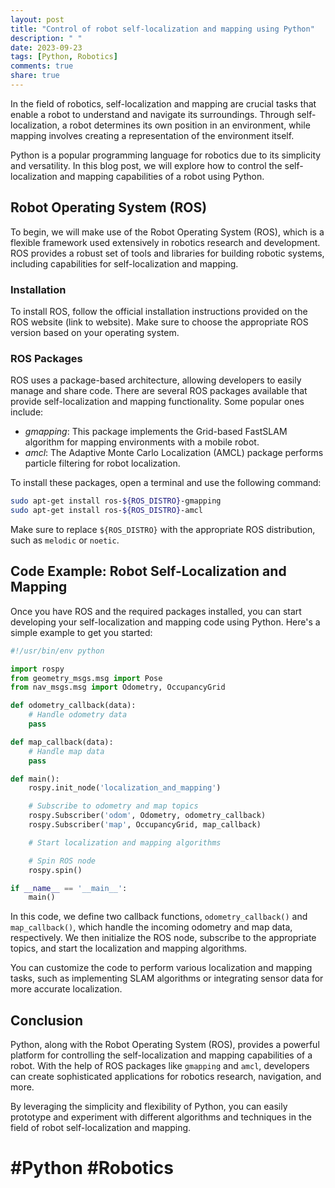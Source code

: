 ```yaml
---
layout: post
title: "Control of robot self-localization and mapping using Python"
description: " "
date: 2023-09-23
tags: [Python, Robotics]
comments: true
share: true
---
```


In the field of robotics, self-localization and mapping are crucial tasks that enable a robot to understand and navigate its surroundings. Through self-localization, a robot determines its own position in an environment, while mapping involves creating a representation of the environment itself.

Python is a popular programming language for robotics due to its simplicity and versatility. In this blog post, we will explore how to control the self-localization and mapping capabilities of a robot using Python.

## Robot Operating System (ROS)

To begin, we will make use of the Robot Operating System (ROS), which is a flexible framework used extensively in robotics research and development. ROS provides a robust set of tools and libraries for building robotic systems, including capabilities for self-localization and mapping.

### Installation

To install ROS, follow the official installation instructions provided on the ROS website (link to website). Make sure to choose the appropriate ROS version based on your operating system.

### ROS Packages

ROS uses a package-based architecture, allowing developers to easily manage and share code. There are several ROS packages available that provide self-localization and mapping functionality. Some popular ones include:

- *gmapping*: This package implements the Grid-based FastSLAM algorithm for mapping environments with a mobile robot.
- *amcl*: The Adaptive Monte Carlo Localization (AMCL) package performs particle filtering for robot localization.

To install these packages, open a terminal and use the following command:

```bash
sudo apt-get install ros-${ROS_DISTRO}-gmapping
sudo apt-get install ros-${ROS_DISTRO}-amcl
```

Make sure to replace `${ROS_DISTRO}` with the appropriate ROS distribution, such as `melodic` or `noetic`.

## Code Example: Robot Self-Localization and Mapping

Once you have ROS and the required packages installed, you can start developing your self-localization and mapping code using Python. Here's a simple example to get you started:

```python
#!/usr/bin/env python

import rospy
from geometry_msgs.msg import Pose
from nav_msgs.msg import Odometry, OccupancyGrid

def odometry_callback(data):
    # Handle odometry data
    pass

def map_callback(data):
    # Handle map data
    pass

def main():
    rospy.init_node('localization_and_mapping')

    # Subscribe to odometry and map topics
    rospy.Subscriber('odom', Odometry, odometry_callback)
    rospy.Subscriber('map', OccupancyGrid, map_callback)

    # Start localization and mapping algorithms

    # Spin ROS node
    rospy.spin()

if __name__ == '__main__':
    main()
```

In this code, we define two callback functions, `odometry_callback()` and `map_callback()`, which handle the incoming odometry and map data, respectively. We then initialize the ROS node, subscribe to the appropriate topics, and start the localization and mapping algorithms.

You can customize the code to perform various localization and mapping tasks, such as implementing SLAM algorithms or integrating sensor data for more accurate localization.

## Conclusion

Python, along with the Robot Operating System (ROS), provides a powerful platform for controlling the self-localization and mapping capabilities of a robot. With the help of ROS packages like `gmapping` and `amcl`, developers can create sophisticated applications for robotics research, navigation, and more.

By leveraging the simplicity and flexibility of Python, you can easily prototype and experiment with different algorithms and techniques in the field of robot self-localization and mapping.

# #Python #Robotics